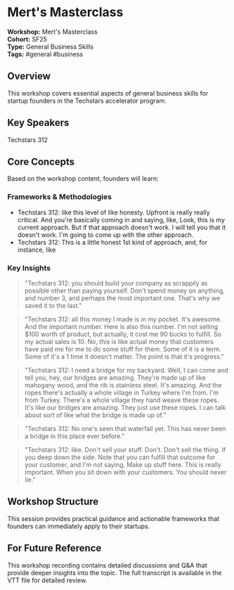 # Mert's Masterclass

**Workshop:** Mert's Masterclass  
**Cohort:** SF25  
**Type:** General Business Skills  
**Tags:** #general #business

## Overview

This workshop covers essential aspects of general business skills for startup founders in the Techstars accelerator program.

## Key Speakers

Techstars 312

## Core Concepts

Based on the workshop content, founders will learn:


### Frameworks & Methodologies

- Techstars 312: like this level of like honesty. Upfront is really really critical. And you're basically coming in and saying, like, Look, this is my current approach. But if that approach doesn't work. I will tell you that it doesn't work. I'm going to come up with the other approach.
- Techstars 312: This is a little honest 1st kind of approach, and, for instance, like

### Key Insights

> "Techstars 312: you should build your company as scrappily as possible other than paying yourself. Don't spend money on anything, and number 3, and perhaps the most important one. That's why we saved it to the last."

> "Techstars 312: all this money I made is in my pocket. It's awesome. And the important number. Here is also this number. I'm not selling $100 worth of product, but actually, it cost me 90 bucks to fulfill. So my actual sales is 10. No, this is like actual money that customers have paid me for me to do some stuff for them. Some of it is a term. Some of it's a 1 time it doesn't matter. The point is that it's progress."

> "Techstars 312: I need a bridge for my backyard. Well, I can come and tell you, hey, our bridges are amazing. They're made up of like mahogany wood, and the rib is stainless steel. It's amazing. And the ropes there's actually a whole village in Turkey where I'm from. I'm from Turkey. There's a whole village they hand weave these ropes. It's like our bridges are amazing. They just use these ropes. I can talk about sort of like what the bridge is made up of."

> "Techstars 312: No one's seen that waterfall yet. This has never been a bridge in this place ever before."

> "Techstars 312: like. Don't sell your stuff. Don't. Don't sell the thing. If you deep down the side. Note that you can fulfill that outcome for your customer, and I'm not saying, Make up stuff here. This is really important. When you sit down with your customers. You should never lie."


## Workshop Structure

This session provides practical guidance and actionable frameworks that founders can immediately apply to their startups.

## For Future Reference

This workshop recording contains detailed discussions and Q&A that provide deeper insights into the topic. The full transcript is available in the VTT file for detailed review.
